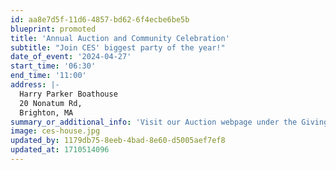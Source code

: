 ```yaml
---
id: aa8e7d5f-11d6-4857-bd62-6f4ecbe6be5b
blueprint: promoted
title: 'Annual Auction and Community Celebration'
subtitle: "Join CES' biggest party of the year!"
date_of_event: '2024-04-27'
start_time: '06:30'
end_time: '11:00'
address: |-
  Harry Parker Boathouse
  20 Nonatum Rd,
  Brighton, MA
summary_or_additional_info: 'Visit our Auction webpage under the Giving tab to purchase tickets for the event. Dinner, drinks, and dancing are included with your ticket price. All proceeds from the event go towards supporting our playground renovations!'
image: ces-house.jpg
updated_by: 1179db75-8eeb-4bad-8e60-d5005aef7ef8
updated_at: 1710514096
---
```

